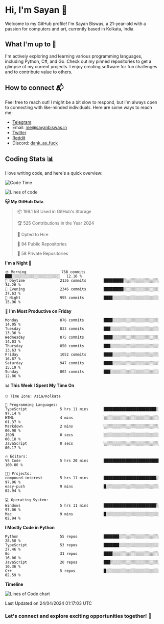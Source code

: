 # Hi, I'm Sayan 👋

Welcome to my GitHub profile! I'm Sayan Biswas, a 21-year-old with a passion for computers and art, currently based in Kolkata, India.

## What I'm up to 🚀

I'm actively exploring and learning various programming languages, including Python, C#, and Go. Check out my pinned repositories to get a glimpse of my current projects. I enjoy creating software for fun challenges and to contribute value to others.

## How to connect 📬

Feel free to reach out! I might be a bit slow to respond, but I'm always open to connecting with like-minded individuals. Here are some ways to reach me:

- [Telegram](https://t.me/dank_as_fuck)
- Email: [me@sayanbiswas.in](mailto:me@sayanbiswas.in)
- [Twitter](https://twitter.com/TheDankDel)
- [Reddit](https://www.reddit.com/user/dank_as_fuck_/)
- Discord: [dank_as_fuck](https://discordapp.com/users/506536929152466945)

## Coding Stats 📊

I love writing code, and here's a quick overview:

<!--START_SECTION:waka-->
![Code Time](http://img.shields.io/badge/Code%20Time-1%2C592%20hrs%2054%20mins-blue)

![Lines of code](https://img.shields.io/badge/From%20Hello%20World%20I%27ve%20Written-5.7%20million%20lines%20of%20code-blue)

**🐱 My GitHub Data** 

> 📦 196.1 kB Used in GitHub's Storage 
 > 
> 🏆 525 Contributions in the Year 2024
 > 
> 💼 Opted to Hire
 > 
> 📜 84 Public Repositories 
 > 
> 🔑 58 Private Repositories 
 > 
**I'm a Night 🦉** 

```text
🌞 Morning                758 commits         ███░░░░░░░░░░░░░░░░░░░░░░   12.16 % 
🌆 Daytime                2136 commits        █████████░░░░░░░░░░░░░░░░   34.26 % 
🌃 Evening                2346 commits        █████████░░░░░░░░░░░░░░░░   37.63 % 
🌙 Night                  995 commits         ████░░░░░░░░░░░░░░░░░░░░░   15.96 % 
```
📅 **I'm Most Productive on Friday** 

```text
Monday                   876 commits         ████░░░░░░░░░░░░░░░░░░░░░   14.05 % 
Tuesday                  833 commits         ███░░░░░░░░░░░░░░░░░░░░░░   13.36 % 
Wednesday                875 commits         ████░░░░░░░░░░░░░░░░░░░░░   14.03 % 
Thursday                 850 commits         ███░░░░░░░░░░░░░░░░░░░░░░   13.63 % 
Friday                   1052 commits        ████░░░░░░░░░░░░░░░░░░░░░   16.87 % 
Saturday                 947 commits         ████░░░░░░░░░░░░░░░░░░░░░   15.19 % 
Sunday                   802 commits         ███░░░░░░░░░░░░░░░░░░░░░░   12.86 % 
```


📊 **This Week I Spent My Time On** 

```text
🕑︎ Time Zone: Asia/Kolkata

💬 Programming Languages: 
TypeScript               5 hrs 11 mins       ████████████████████████░   97.14 % 
HTML                     4 mins              ░░░░░░░░░░░░░░░░░░░░░░░░░   01.37 % 
Markdown                 2 mins              ░░░░░░░░░░░░░░░░░░░░░░░░░   00.90 % 
JSON                     0 secs              ░░░░░░░░░░░░░░░░░░░░░░░░░   00.18 % 
JavaScript               0 secs              ░░░░░░░░░░░░░░░░░░░░░░░░░   00.17 % 

🔥 Editors: 
VS Code                  5 hrs 20 mins       █████████████████████████   100.00 % 

🐱‍💻 Projects: 
compound-interest        5 hrs 11 mins       ████████████████████████░   97.06 % 
easy-push                9 mins              █░░░░░░░░░░░░░░░░░░░░░░░░   02.94 % 

💻 Operating System: 
Windows                  5 hrs 11 mins       ████████████████████████░   97.06 % 
Mac                      9 mins              █░░░░░░░░░░░░░░░░░░░░░░░░   02.94 % 
```

**I Mostly Code in Python** 

```text
Python                   55 repos            ███████░░░░░░░░░░░░░░░░░░   28.50 % 
TypeScript               53 repos            ███████░░░░░░░░░░░░░░░░░░   27.46 % 
Go                       31 repos            ████░░░░░░░░░░░░░░░░░░░░░   16.06 % 
JavaScript               20 repos            ███░░░░░░░░░░░░░░░░░░░░░░   10.36 % 
C++                      5 repos             █░░░░░░░░░░░░░░░░░░░░░░░░   02.59 % 
```



**Timeline**

![Lines of Code chart](https://raw.githubusercontent.com/Dank-del/Dank-del/main/assets/bar_graph.png)


 Last Updated on 24/04/2024 01:17:03 UTC
<!--END_SECTION:waka-->

### Let's connect and explore exciting opportunities together! 🚀
